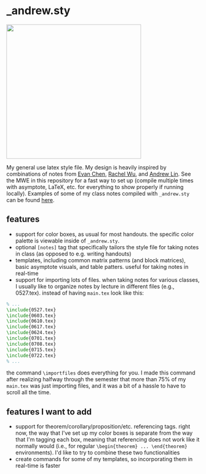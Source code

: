 # _andrew.sty

<img width="350" alt="" src="https://user-images.githubusercontent.com/106511084/205848479-830b369c-3b52-431c-9291-f5d72cd68330.png">

My general use latex style file. My design is heavily inspired by combinations of notes from [Evan Chen](https://web.evanchen.cc/coursework.html), [Rachel Wu](https://people.csail.mit.edu/rmwu/notes.html), and [Andrew Lin](http://www.mit.edu/~lindrew/notes.html). See the MWE in this repository for a fast way to set up (compile multiple times with asymptote, LaTeX, etc. for everything to show properly if running locally). Examples of some of my class notes compiled with ```_andrew.sty``` can be found [here](https://github.com/yellowtomato98/class-notes).

## features

* support for color boxes, as usual for most handouts. the specific color palette is viewable inside of ```_andrew.sty```.
* optional ```[notes]``` tag that specifically tailors the style file for taking notes in class (as opposed to e.g. writing handouts)
* templates, including common matrix patterns (and block matrices), basic asymptote visuals, and table patters. useful for taking notes in real-time
* support for importing lots of files. when taking notes for various classes, I usually like to organize notes by lecture in different files (e.g., 0527.tex). instead of having ```main.tex``` look like this: 
```tex
% ...
\include{0527.tex}
\include{0603.tex}
\include{0610.tex}
\include{0617.tex}
\include{0624.tex}
\include{0701.tex}
\include{0708.tex}
\include{0715.tex}
\include{0722.tex}
% ...
```
the command ```\importfiles``` does everything for you. I made this command after realizing halfway through the semester that more than 75% of my ```main.tex``` was just importing files, and it was a bit of a hassle to have to scroll all the time.

## features I want to add 
* support for theorem/corollary/proposition/etc. referencing tags. right now, the way that I've set up my color boxes is separate from the way that I'm tagging each box, meaning that referencing does not work like it normally would (i.e., for regular ```\begin{theorem} ... \end{theorem}``` 
environments). I'd like to try to combine these two functionalities
* create commands for some of my templates, so incorporating them in real-time is faster
